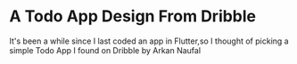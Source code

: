 # A Todo App Design From Dribble

It's been a while since I last coded an app in Flutter,so I thought of picking a simple Todo App I found on Dribble by Arkan Naufal

